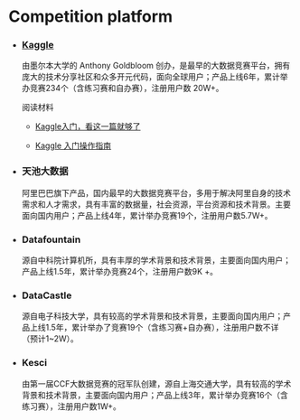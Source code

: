 # Competition platform

- ### [Kaggle](www.kaggle.com)

    由墨尔本大学的 Anthony Goldbloom 创办，是最早的大数据竞赛平台，拥有庞大的技术分享社区和众多开元代码，面向全球用户；产品上线6年，累计举办竞赛234个（含练习赛和自办赛），注册用户数 20W+。

    阅读材料

    + [Kaggle入门，看这一篇就够了](https://zhuanlan.zhihu.com/p/25686876)

    + [Kaggle 入门操作指南](https://github.com/apachecn/kaggle/blob/master/docs/kaggle-quickstart.md)

- ### 天池大数据

    阿里巴巴旗下产品，国内最早的大数据竞赛平台，多用于解决阿里自身的技术需求和人才需求，具有丰富的数据量，社会资源，平台资源和技术背景。主要面向国内用户；产品上线4年，累计举办竞赛19个，注册用户数5.7W+。

- ### Datafountain

    源自中科院计算机所，具有丰厚的学术背景和技术背景，主要面向国内用户；产品上线1.5年，累计举办竞赛24个，注册用户数9K +。

- ### DataCastle

    源自电子科技大学，具有较高的学术背景和技术背景，主要面向国内用户；产品上线1.5年，累计举办了竞赛19个（含练习赛+自办赛），注册用户数不详（预计1~2W）。

- ### Kesci

    由第一届CCF大数据竞赛的冠军队创建，源自上海交通大学，具有较高的学术背景和技术背景，主要面向国内用户；产品上线3年，累计举办竞赛16个（含练习赛），注册用户数1W+。
